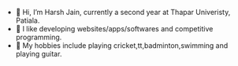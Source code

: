 - 👋 Hi, I’m Harsh Jain, currently a second year at Thapar Univeristy, Patiala.
- 👀 I like developing websites/apps/softwares and competitive programming.
- 🌱 My hobbies include playing cricket,tt,badminton,swimming and playing guitar.

<!---
hjain2003/hjain2003 is a ✨ special ✨ repository because its `README.md` (this file) appears on your GitHub profile.
You can click the Preview link to take a look at your changes.
--->

